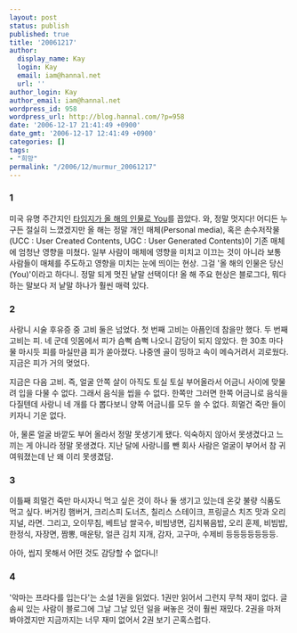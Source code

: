 ```yaml
---
layout: post
status: publish
published: true
title: '20061217'
author:
  display_name: Kay
  login: Kay
  email: iam@hannal.net
  url: ''
author_login: Kay
author_email: iam@hannal.net
wordpress_id: 958
wordpress_url: http://blog.hannal.com/?p=958
date: '2006-12-17 21:41:49 +0900'
date_gmt: '2006-12-17 12:41:49 +0900'
categories: []
tags:
- "희망"
permalink: "/2006/12/murmur_20061217"
---
```

<h3>1</h3>
<p>미국 유명 주간지인 <a href="http://news.naver.com/news/read.php?mode=LSS2D&office_id=010&article_id=0000009887&section_id=104&section_id2=232&menu_id=104">타임지가 올 해의 인물로 You</a>를 꼽았다. 와, 정말 멋지다! 어디든 누구든 절실히 느꼈겠지만 올 해는 정말 개인 매체(Personal media), 혹은 손수저작물(UCC : User Created Contents, UGC : User Generated Contents)이 기존 매체에 엄청난 영향을 미쳤다. 일부 사람이 매체에 영향을 미치고 이끄는 것이 아니라 보통 사람들이 매체를 주도하고 영향을 미치는 눈에 띄이는 현상. 그걸 '올 해의 인물은 당신(You)'이라고 하다니. 정말 되게 멋진 낱말 선택이다! 올 해 주요 현상은 블로그다, 뭐다 하는 말보다 저 낱말 하나가 훨씬 매력 있다.</p>
<h3>2</h3>
<p>사랑니 시술 후유증 중 고비 둘은 넘었다. 첫 번째 고비는 아픔인데 참을만 했다. 두 번째 고비는 피. 네 군데 잇몸에서 피가 슴뻑 슴뻑 나오니 감당이 되지 않았다. 한 30초 마다 물 마시듯 피를 마실만큼 피가 쏟아졌다. 나중엔 골이 띵하고 속이 메슥거려서 괴로웠다. 지금은 피가 거의 멎었다.</p>
<p>지금은 다음 고비. 즉, 얼굴 안쪽 살이 아직도 토실 토실 부어올라서 어금니 사이에 맞물려 입을 다물 수 없다. 그래서 음식을 씹을 수 없다. 한쪽만 그러면 한쪽 어금니로 음식을 다질텐데 사랑니 네 개를 다 뽑다보니 양쪽 어금니를 모두 쓸 수 없다. 희멀건 죽만 들이키자니 기운 없다.</p>
<p>아, 물론 얼굴 바깥도 부어 올라서 정말 못생기게 됐다. 익숙하지 않아서 못생겼다고 느끼는 게 아니라 정말 못생겼다. 지난 달에 사랑니를 뺀 회사 사람은 얼굴이 부어서 참 귀여워졌는데 난 왜 이리 못생겼담.</p>
<h3>3</h3>
<p>이틀째 희멀건 죽만 마시자니 먹고 싶은 것이 하나 둘 생기고 있는데 온갖 불량 식품도 먹고 싶다. 버거킹 햄버거, 크리스피 도너츠, 칠리스 스테이크, 프링글스 치즈 맛과 오리지널, 라면. 그리고, 오이무침, 베트남 쌀국수, 비빔냉면, 김치볶음밥, 오리 훈제, 비빔밥, 한정식, 자장면, 짬뽕, 매운탕, 얼큰 김치 지개, 감자, 고구마, 수제비 등등등등등등등.</p>
<p>아아, 씹지 못해서 어떤 것도 감당할 수 없다니!</p>
<h3>4</h3>
<p>'악마는 프라다를 입는다'는 소설 1권을 읽었다. 1권만 읽어서 그런지 무척 재미 없다. 글솜씨 있는 사람이 블로그에 그날 그날 있던 일을 써놓은 것이 훨씬 재밌다. 2권을 마저 봐야겠지만 지금까지는 너무 재미 없어서 2권 보기 곤혹스럽다.</p>
